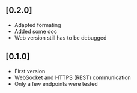 ## [0.2.0]

* Adapted formating
* Added some doc
* Web version still has to be debugged

## [0.1.0]

* First version
* WebSocket and HTTPS (REST) communication
* Only a few endpoints were tested
